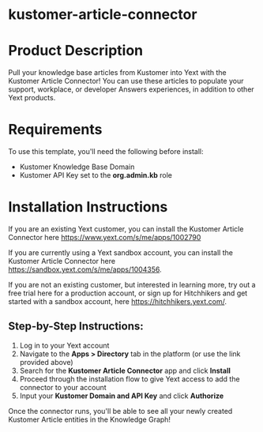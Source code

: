 # kustomer-article-connector

# Product Description
Pull your knowledge base articles from Kustomer into Yext with the Kustomer Article Connector! You can use these articles to populate your support, workplace, or developer Answers experiences, in addition to other Yext products.

# Requirements
To use this template, you'll need the following before install:

- Kustomer Knowledge Base Domain
- Kustomer API Key set to the **org.admin.kb** role

# Installation Instructions
If you are an existing Yext customer, you can install the Kustomer Article Connector here <https://www.yext.com/s/me/apps/1002790>

If you are currently using a Yext sandbox account, you can install the Kustomer Article Connector here <https://sandbox.yext.com/s/me/apps/1004356>.

If you are not an existing customer, but interested in learning more, try out a free trial here for a production account, or sign up for Hitchhikers and get started with a sandbox account, here <https://hitchhikers.yext.com/>.

## Step-by-Step Instructions:
1. Log in to your Yext account
2. Navigate to the **Apps > Directory** tab in the platform (or use the link provided above)
3. Search for the **Kustomer Article Connector** app and click **Install**
4. Proceed through the installation flow to give Yext access to add the connector to your account
5. Input your **Kustomer Domain and API Key** and click **Authorize**

Once the connector runs, you'll be able to see all your newly created Kustomer Article entities in the Knowledge Graph!
